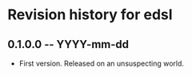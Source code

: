 # Revision history for edsl

## 0.1.0.0 -- YYYY-mm-dd

* First version. Released on an unsuspecting world.
